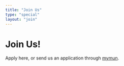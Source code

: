 ```yaml
---
title: "Join Us"
type: "special"
layout: "join"
---
```


# Join Us!

Apply here, or send us an application through [mymun](https://mymun.com/conferences/nottsmun-2024).